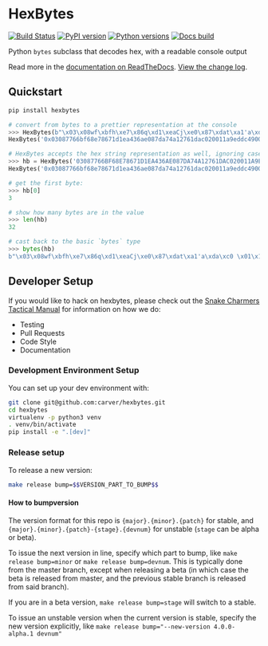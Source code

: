 # HexBytes

[![Build Status](https://circleci.com/gh/ethereum/hexbytes.svg?style=shield)](https://circleci.com/gh/ethereum/hexbytes)
[![PyPI version](https://badge.fury.io/py/hexbytes.svg)](https://badge.fury.io/py/hexbytes)
[![Python versions](https://img.shields.io/pypi/pyversions/hexbytes.svg)](https://pypi.python.org/pypi/hexbytes)
[![Docs build](https://readthedocs.org/projects/hexbytes/badge/?version=latest)](http://hexbytes.readthedocs.io/en/latest/?badge=latest)
   

Python `bytes` subclass that decodes hex, with a readable console output

Read more in the [documentation on ReadTheDocs](https://hexbytes.readthedocs.io/). [View the change log](https://hexbytes.readthedocs.io/en/latest/release_notes.html).

## Quickstart

```sh
pip install hexbytes
```

```py
# convert from bytes to a prettier representation at the console
>>> HexBytes(b"\x03\x08wf\xbfh\xe7\x86q\xd1\xeaCj\xe0\x87\xdat\xa1'a\xda\xc0 \x01\x1a\x9e\xdd\xc4\x90\x0b\xf1;")
HexBytes('0x03087766bf68e78671d1ea436ae087da74a12761dac020011a9eddc4900bf13b')

# HexBytes accepts the hex string representation as well, ignoring case and 0x prefixes
>>> hb = HexBytes('03087766BF68E78671D1EA436AE087DA74A12761DAC020011A9EDDC4900BF13B')
HexBytes('0x03087766bf68e78671d1ea436ae087da74a12761dac020011a9eddc4900bf13b')

# get the first byte:
>>> hb[0]
3

# show how many bytes are in the value
>>> len(hb)
32

# cast back to the basic `bytes` type
>>> bytes(hb)
b"\x03\x08wf\xbfh\xe7\x86q\xd1\xeaCj\xe0\x87\xdat\xa1'a\xda\xc0 \x01\x1a\x9e\xdd\xc4\x90\x0b\xf1;"
```

## Developer Setup

If you would like to hack on hexbytes, please check out the [Snake Charmers
Tactical Manual](https://github.com/ethereum/snake-charmers-tactical-manual)
for information on how we do:

- Testing
- Pull Requests
- Code Style
- Documentation

### Development Environment Setup

You can set up your dev environment with:

```sh
git clone git@github.com:carver/hexbytes.git
cd hexbytes
virtualenv -p python3 venv
. venv/bin/activate
pip install -e ".[dev]"
```

### Release setup

To release a new version:

```sh
make release bump=$$VERSION_PART_TO_BUMP$$
```

#### How to bumpversion

The version format for this repo is `{major}.{minor}.{patch}` for stable, and
`{major}.{minor}.{patch}-{stage}.{devnum}` for unstable (`stage` can be alpha or beta).

To issue the next version in line, specify which part to bump,
like `make release bump=minor` or `make release bump=devnum`. This is typically done from the
master branch, except when releasing a beta (in which case the beta is released from master,
and the previous stable branch is released from said branch).

If you are in a beta version, `make release bump=stage` will switch to a stable.

To issue an unstable version when the current version is stable, specify the
new version explicitly, like `make release bump="--new-version 4.0.0-alpha.1 devnum"`
